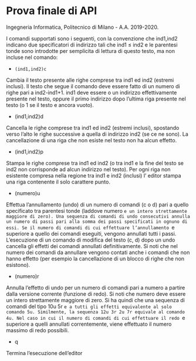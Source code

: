 # Prova finale di API

Ingegneria Informatica, Politecnico di Milano - A.A. 2019-2020.

I comandi supportati sono i seguenti, con la convenzione che ind1,ind2
indicano due specificatori di indirizzo tali che ind1 ≤ ind2 e le parentesi tonde
sono introdotte per semplicita di lettura di questo testo, ma non incluse nel
comando:

- `(ind1,ind2)c`

Cambia il testo presente alle righe comprese tra ind1 ed ind2 (estremi
inclusi). Il testo che segue il comando deve essere fatto di un numero di
righe pari a ind2-ind1+1. ind1 deve essere o un indirizzo effettivamente
presente nel testo, oppure il primo indirizzo dopo l’ultima riga presente
nel testo (o 1 se il testo e ancora vuoto).
- (ind1,ind2)d

Cancella le righe comprese tra ind1 ed ind2 (estremi inclusi), spostando
verso l’alto le righe successive a quella di indirizzo ind2 (se ce ne sono).
La cancellazione di una riga che non esiste nel testo non ha alcun effetto.
- (ind1,ind2)p

Stampa le righe comprese tra ind1 ed ind2 (o tra ind1 e la fine del testo
se ind2 non corrisponde ad alcun indirizzo nel testo). Per ogni riga non
esistente compresa nella regione tra ind1 e ind2 (inclusi) l’ editor stampa
una riga contenente il solo carattere punto.
- (numero)u

Effettua l’annullamento (undo) di un numero di comandi (c o d) pari a
quello specificato tra parentesi tonde (laddove numero `e un intero strettamente maggiore di zero). Una sequenza di comandi di undo consecutivi
annulla un numero di passi pari alla somma dei passi specificati in ognuno di essi. Se il numero di comandi di cui effettuare l’annullamento `e
superiore a quello dei comandi eseguiti, vengono annullati tutti i passi.
L’esecuzione di un comando di modifica del testo (c, d) dopo un undo
cancella gli effetti dei comandi annullati definitivamente. Si noti che nel
numero dei comandi da annullare vengono contati anche i comandi che
non hanno effetto (per esempio la cancellazione di un blocco di righe che
non esistono).
- (numero)r

Annulla l’effetto di undo per un numero di comandi pari a numero a partire
dalla versione corrente (funzione di redo). Si noti che numero deve essere
un intero strettamente maggiore di zero. Si ha quindi che una sequenza
di comandi del tipo
10u
5r
`e a tutti gli effetti equivalente al solo comando 5u. Similmente, la sequenza
12u
3r
2u
7r
equivale al comando 4u. Nel caso in cui il numero di comandi di cui effettuare il redo `e superiore a quelli annullati correntemente, viene effettuato
il numero massimo di redo possibili.
- q

Termina l’esecuzione dell’editor
